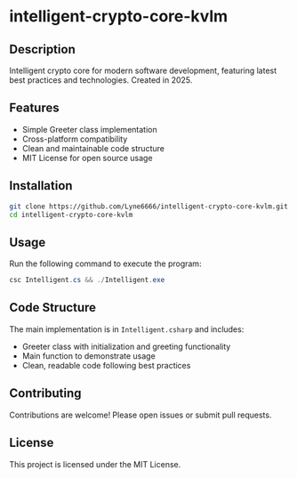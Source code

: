 # intelligent-crypto-core-kvlm

 

## Description

Intelligent crypto core for modern software development, featuring latest best practices and technologies. Created in 2025.

## Features

- Simple Greeter class implementation
- Cross-platform compatibility
- Clean and maintainable code structure
- MIT License for open source usage

## Installation

```bash
git clone https://github.com/Lyne6666/intelligent-crypto-core-kvlm.git
cd intelligent-crypto-core-kvlm
```

## Usage

Run the following command to execute the program:

```csharp
csc Intelligent.cs && ./Intelligent.exe
```

## Code Structure

The main implementation is in `Intelligent.csharp` and includes:

- Greeter class with initialization and greeting functionality
- Main function to demonstrate usage
- Clean, readable code following best practices

## Contributing

Contributions are welcome! Please open issues or submit pull requests.

## License

This project is licensed under the MIT License.
